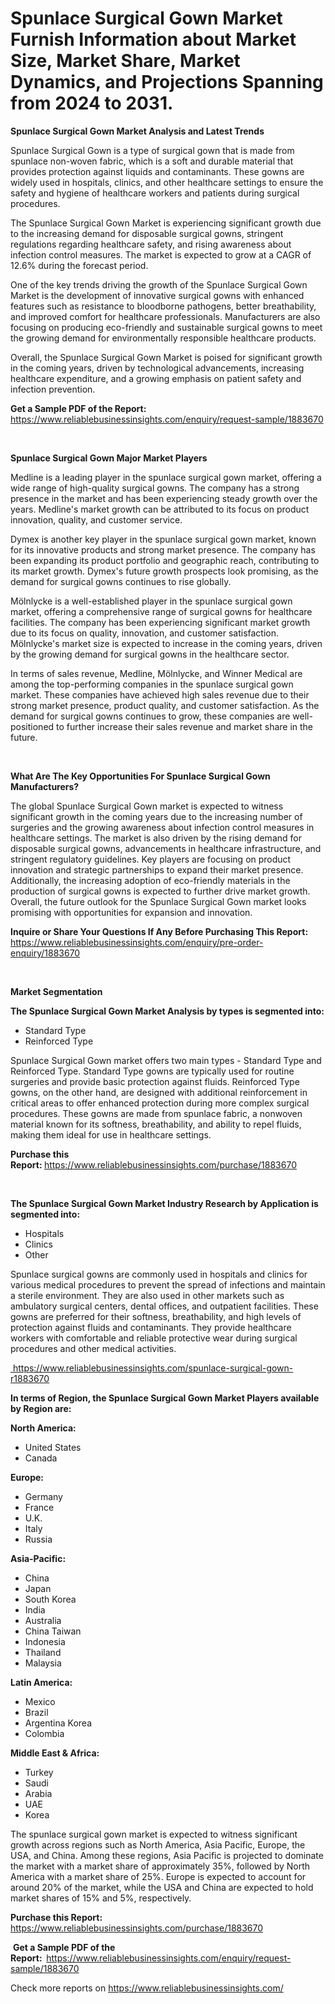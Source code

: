 <p><h1>Spunlace Surgical Gown Market Furnish Information about Market Size, Market Share, Market Dynamics, and Projections Spanning from 2024 to 2031.</h1></p><p><strong>Spunlace Surgical Gown Market Analysis and Latest Trends</strong></p>
<p><p>Spunlace Surgical Gown is a type of surgical gown that is made from spunlace non-woven fabric, which is a soft and durable material that provides protection against liquids and contaminants. These gowns are widely used in hospitals, clinics, and other healthcare settings to ensure the safety and hygiene of healthcare workers and patients during surgical procedures.</p><p>The Spunlace Surgical Gown Market is experiencing significant growth due to the increasing demand for disposable surgical gowns, stringent regulations regarding healthcare safety, and rising awareness about infection control measures. The market is expected to grow at a CAGR of 12.6% during the forecast period.</p><p>One of the key trends driving the growth of the Spunlace Surgical Gown Market is the development of innovative surgical gowns with enhanced features such as resistance to bloodborne pathogens, better breathability, and improved comfort for healthcare professionals. Manufacturers are also focusing on producing eco-friendly and sustainable surgical gowns to meet the growing demand for environmentally responsible healthcare products.</p><p>Overall, the Spunlace Surgical Gown Market is poised for significant growth in the coming years, driven by technological advancements, increasing healthcare expenditure, and a growing emphasis on patient safety and infection prevention.</p></p>
<p><strong>Get a Sample PDF of the Report:&nbsp;</strong> <a href="https://www.reliablebusinessinsights.com/enquiry/request-sample/1883670">https://www.reliablebusinessinsights.com/enquiry/request-sample/1883670</a></p>
<p>&nbsp;</p>
<p><strong>Spunlace Surgical Gown Major Market Players</strong></p>
<p><p>Medline is a leading player in the spunlace surgical gown market, offering a wide range of high-quality surgical gowns. The company has a strong presence in the market and has been experiencing steady growth over the years. Medline's market growth can be attributed to its focus on product innovation, quality, and customer service.</p><p>Dymex is another key player in the spunlace surgical gown market, known for its innovative products and strong market presence. The company has been expanding its product portfolio and geographic reach, contributing to its market growth. Dymex's future growth prospects look promising, as the demand for surgical gowns continues to rise globally.</p><p>Mölnlycke is a well-established player in the spunlace surgical gown market, offering a comprehensive range of surgical gowns for healthcare facilities. The company has been experiencing significant market growth due to its focus on quality, innovation, and customer satisfaction. Mölnlycke's market size is expected to increase in the coming years, driven by the growing demand for surgical gowns in the healthcare sector.</p><p>In terms of sales revenue, Medline, Mölnlycke, and Winner Medical are among the top-performing companies in the spunlace surgical gown market. These companies have achieved high sales revenue due to their strong market presence, product quality, and customer satisfaction. As the demand for surgical gowns continues to grow, these companies are well-positioned to further increase their sales revenue and market share in the future.</p></p>
<p>&nbsp;</p>
<p><strong>What Are The Key Opportunities For Spunlace Surgical Gown Manufacturers?</strong></p>
<p><p>The global Spunlace Surgical Gown market is expected to witness significant growth in the coming years due to the increasing number of surgeries and the growing awareness about infection control measures in healthcare settings. The market is also driven by the rising demand for disposable surgical gowns, advancements in healthcare infrastructure, and stringent regulatory guidelines. Key players are focusing on product innovation and strategic partnerships to expand their market presence. Additionally, the increasing adoption of eco-friendly materials in the production of surgical gowns is expected to further drive market growth. Overall, the future outlook for the Spunlace Surgical Gown market looks promising with opportunities for expansion and innovation.</p></p>
<p><strong>Inquire or Share Your Questions If Any Before Purchasing This Report:</strong> <a href="https://www.reliablebusinessinsights.com/enquiry/pre-order-enquiry/1883670">https://www.reliablebusinessinsights.com/enquiry/pre-order-enquiry/1883670</a></p>
<p>&nbsp;</p>
<p><strong>Market Segmentation</strong></p>
<p><strong>The Spunlace Surgical Gown Market Analysis by types is segmented into:</strong></p>
<p><ul><li>Standard Type</li><li>Reinforced Type</li></ul></p>
<p><p>Spunlace Surgical Gown market offers two main types - Standard Type and Reinforced Type. Standard Type gowns are typically used for routine surgeries and provide basic protection against fluids. Reinforced Type gowns, on the other hand, are designed with additional reinforcement in critical areas to offer enhanced protection during more complex surgical procedures. These gowns are made from spunlace fabric, a nonwoven material known for its softness, breathability, and ability to repel fluids, making them ideal for use in healthcare settings.</p></p>
<p><strong>Purchase this Report:&nbsp;</strong><a href="https://www.reliablebusinessinsights.com/purchase/1883670">https://www.reliablebusinessinsights.com/purchase/1883670</a></p>
<p>&nbsp;</p>
<p><strong>The Spunlace Surgical Gown Market Industry Research by Application is segmented into:</strong></p>
<p><ul><li>Hospitals</li><li>Clinics</li><li>Other</li></ul></p>
<p><p>Spunlace surgical gowns are commonly used in hospitals and clinics for various medical procedures to prevent the spread of infections and maintain a sterile environment. They are also used in other markets such as ambulatory surgical centers, dental offices, and outpatient facilities. These gowns are preferred for their softness, breathability, and high levels of protection against fluids and contaminants. They provide healthcare workers with comfortable and reliable protective wear during surgical procedures and other medical activities.</p></p>
<p><a href="https://www.reliablebusinessinsights.com/spunlace-surgical-gown-r1883670">&nbsp;https://www.reliablebusinessinsights.com/spunlace-surgical-gown-r1883670</a></p>
<p><strong>In terms of Region, the Spunlace Surgical Gown Market Players available by Region are:</strong></p>
<p>
    <p> <strong> North America: </strong>
        <ul>
            <li>United States</li>
            <li>Canada</li>
        </ul>
        </p> 
    <p> <strong> Europe: </strong>
        <ul>
            <li>Germany</li>
            <li>France</li>
            <li>U.K.</li>
            <li>Italy</li>
            <li>Russia</li>
        </ul>
        </p> 
    <p> <strong> Asia-Pacific: </strong>
        <ul>
            <li>China</li>
            <li>Japan</li>
            <li>South Korea</li>
            <li>India</li>
            <li>Australia</li>
            <li>China Taiwan</li>
            <li>Indonesia</li>
            <li>Thailand</li>
            <li>Malaysia</li>
        </ul>
        </p> 
    <p> <strong> Latin America: </strong>
        <ul>
            <li>Mexico</li>
            <li>Brazil</li>
            <li>Argentina Korea</li>
            <li>Colombia</li>
        </ul>
        </p> 
    <p> <strong> Middle East & Africa: </strong>
        <ul>
            <li>Turkey</li>
            <li>Saudi</li>
            <li>Arabia</li>
            <li>UAE</li>
            <li>Korea</li>
        </ul>
    </p>
    </p>
<p><p>The spunlace surgical gown market is expected to witness significant growth across regions such as North America, Asia Pacific, Europe, the USA, and China. Among these regions, Asia Pacific is projected to dominate the market with a market share of approximately 35%, followed by North America with a market share of 25%. Europe is expected to account for around 20% of the market, while the USA and China are expected to hold market shares of 15% and 5%, respectively.</p></p>
<p><strong>Purchase this Report: </strong><a href="https://www.reliablebusinessinsights.com/purchase/1883670">https://www.reliablebusinessinsights.com/purchase/1883670</a></p>
<p>&nbsp;<strong>Get a Sample PDF of the Report:&nbsp;&nbsp;</strong><a href="https://www.reliablebusinessinsights.com/enquiry/request-sample/1883670">https://www.reliablebusinessinsights.com/enquiry/request-sample/1883670</a></p>
<p><strong></strong></p>
<p>Check more reports on <a href="https://www.reliablebusinessinsights.com/">https://www.reliablebusinessinsights.com/</a></p>